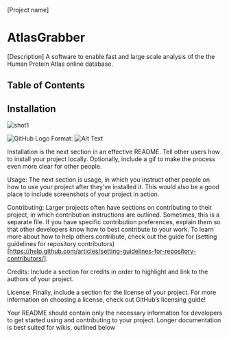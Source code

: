 [Project name]
# AtlasGrabber

[Description]
A software to enable fast and large scale analysis of the the Human Protein Atlas online database. 

## Table of Contents

## Installation

![shot1](https://cloud.githubusercontent.com/assets/17572110/22786755/23ccbf8a-eeda-11e6-9034-58a92b146569.jpg)


![GitHub Logo](/images/logo.png)
Format: ![Alt Text](url)


Installation is the next section in an effective README. Tell other users how to install your project locally. Optionally, include a gif to make the process even more clear for other people.

Usage: The next section is usage, in which you instruct other people on how to use your project after they’ve installed it. This would also be a good place to include screenshots of your project in action.

Contributing: Larger projects often have sections on contributing to their project, in which contribution instructions are outlined. Sometimes, this is a separate file. If you have specific contribution preferences, explain them so that other developers know how to best contribute to your work. To learn more about how to help others contribute, check out the guide for (setting guidelines for repository contributors)[https://help.github.com/articles/setting-guidelines-for-repository-contributors/].

Credits: Include a section for credits in order to highlight and link to the authors of your project.

License: Finally, include a section for the license of your project. For more information on choosing a license, check out GitHub’s licensing guide!

Your README should contain only the necessary information for developers to get started using and contributing to your project. Longer documentation is best suited for wikis, outlined below

